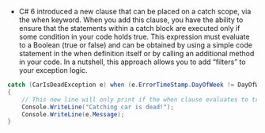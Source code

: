 - C# 6 introduced a new clause that can be placed on a catch scope, via the when keyword. When you add this clause, you have the ability to ensure that the statements within a catch block are executed only if some condition in your code holds true. This expression must evaluate to a Boolean (true or false) and can be obtained by using a simple code statement in the when definition itself or by calling an additional method in your code. In a nutshell, this approach allows you to add “filters” to your exception logic.
```csharp
catch (CarIsDeadException e) when (e.ErrorTimeStamp.DayOfWeek != DayOfWeek.Friday)  
{  
	// This new line will only print if the when clause evaluates to true.  
	Console.WriteLine("Catching car is dead!");  
	Console.WriteLine(e.Message);  
}
```